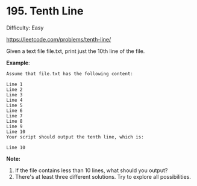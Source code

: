 # 195. Tenth Line

Difficulty: Easy

https://leetcode.com/problems/tenth-line/

Given a text file file.txt, print just the 10th line of the file.

**Example**:
```
Assume that file.txt has the following content:

Line 1
Line 2
Line 3
Line 4
Line 5
Line 6
Line 7
Line 8
Line 9
Line 10
Your script should output the tenth line, which is:

Line 10
```

**Note:**
1. If the file contains less than 10 lines, what should you output?
2. There's at least three different solutions. Try to explore all possibilities.
